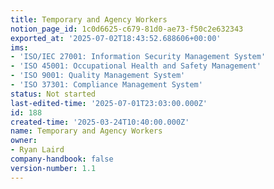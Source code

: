 ```yaml
---
title: Temporary and Agency Workers
notion_page_id: 1c0d6625-c679-81d0-ae73-f50c2e632343
exported_at: '2025-07-02T18:43:52.688606+00:00'
ims:
- 'ISO/IEC 27001: Information Security Management System'
- 'ISO 45001: Occupational Health and Safety Management'
- 'ISO 9001: Quality Management System'
- 'ISO 37301: Compliance Management System'
status: Not started
last-edited-time: '2025-07-01T23:03:00.000Z'
id: 188
created-time: '2025-03-24T10:40:00.000Z'
name: Temporary and Agency Workers
owner:
- Ryan Laird
company-handbook: false
version-number: 1.1
---
```


<!-- Unsupported block type: unsupported -->